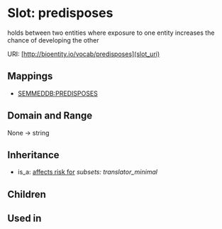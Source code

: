 # Slot: predisposes


holds between two entities where exposure to one entity increases the chance of developing the other

URI: [http://bioentity.io/vocab/predisposes](slot_uri)
## Mappings

 * [SEMMEDDB:PREDISPOSES](http://purl.obolibrary.org/obo/SEMMEDDB_PREDISPOSES)
## Domain and Range

None -> string
## Inheritance

 *  is_a: [affects risk for](affects_risk_for.md) *subsets: translator_minimal*
## Children

## Used in

